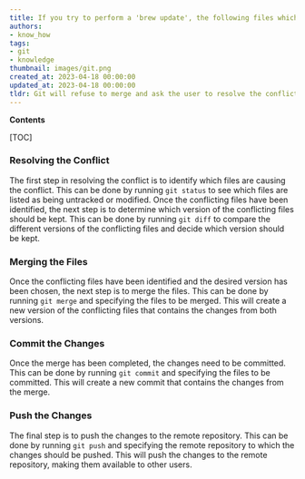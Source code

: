 ```yaml
---
title: If you try to perform a 'brew update', the following files which are not being tracked by the working tree will be replaced by the merge
authors:
- know_how
tags:
- git
- knowledge
thumbnail: images/git.png
created_at: 2023-04-18 00:00:00
updated_at: 2023-04-18 00:00:00
tldr: Git will refuse to merge and ask the user to resolve the conflicts manually.
---
```


**Contents**

[TOC]

### Resolving the Conflict

The first step in resolving the conflict is to identify which files are causing the conflict. This can be done by running `git status` to see which files are listed as being untracked or modified. Once the conflicting files have been identified, the next step is to determine which version of the conflicting files should be kept. This can be done by running `git diff` to compare the different versions of the conflicting files and decide which version should be kept. 

### Merging the Files

Once the conflicting files have been identified and the desired version has been chosen, the next step is to merge the files. This can be done by running `git merge` and specifying the files to be merged. This will create a new version of the conflicting files that contains the changes from both versions.

### Commit the Changes

Once the merge has been completed, the changes need to be committed. This can be done by running `git commit` and specifying the files to be committed. This will create a new commit that contains the changes from the merge.

### Push the Changes

The final step is to push the changes to the remote repository. This can be done by running `git push` and specifying the remote repository to which the changes should be pushed. This will push the changes to the remote repository, making them available to other users.
